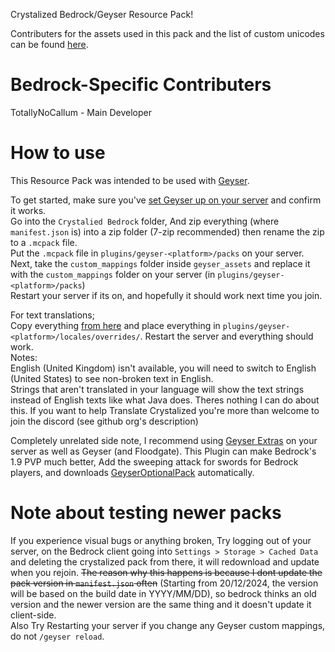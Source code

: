 Crystalized Bedrock/Geyser Resource Pack!

Contributers for the assets used in this pack and the list of custom unicodes can be found [here](https://github.com/Project-Crystalized/Java-RP).

# Bedrock-Specific Contributers
TotallyNoCallum - Main Developer

# How to use
This Resource Pack was intended to be used with [Geyser](https://geysermc.org/).<br>

To get started, make sure you've [set Geyser up on your server](https://geysermc.org/wiki/geyser/setup/) and confirm it works. <br>
Go into the `Crystalied Bedrock` folder, And zip everything (where `manifest.json` is) into a zip folder (7-zip recommended) then rename the zip to a `.mcpack` file.<br>
Put the `.mcpack` file in `plugins/geyser-<platform>/packs` on your server. <br>
Next, take the `custom_mappings` folder inside `geyser_assets` and replace it with the `custom_mappings` folder on your server (in `plugins/geyser-<platform>/packs`) <br>
Restart your server if its on, and hopefully it should work next time you join.<br>

For text translations; <br>
Copy everything [from here](https://github.com/Project-Crystalized/Java-RP/tree/main/assets/minecraft/lang) and place everything in `plugins/geyser-<platform>/locales/overrides/`. Restart the server and everything should work. <br>
Notes: <br>
English (United Kingdom) isn't available, you will need to switch to English (United States) to see non-broken text in English. <br>
Strings that aren't translated in your language will show the text strings instead of English texts like what Java does. Theres nothing I can do about this. If you want to help Translate Crystalized you're more than welcome to join the discord (see github org's description)

Completely unrelated side note, I recommend using [Geyser Extras](https://modrinth.com/plugin/geyserextras) on your server as well as Geyser (and Floodgate). This Plugin can make Bedrock's 1.9 PVP much better, Add the sweeping attack for swords for Bedrock players, and downloads [GeyserOptionalPack](https://geysermc.org/wiki/other/geyseroptionalpack/) automatically.

# Note about testing newer packs
If you experience visual bugs or anything broken, Try logging out of your server, on the Bedrock client going into `Settings > Storage > Cached Data` and deleting the crystalized pack from there, it will redownload and update when you rejoin. ~~The reason why this happens is because I dont update the pack version in `manifest.json` often~~ (Starting from 20/12/2024, the version will be based on the build date in YYYY/MM/DD), so bedrock thinks an old version and the newer version are the same thing and it doesn't update it client-side. <br>
Also Try Restarting your server if you change any Geyser custom mappings, do not `/geyser reload`.